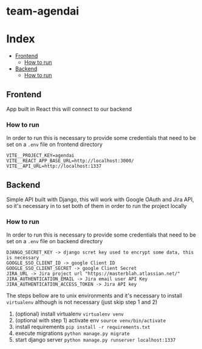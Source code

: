 # team-agendai
# Index
- [Frontend](#frontend)
  - [How to run](#how-to-run-front)
- [Backend](#backend)
  - [How to run](#how-to-run)


## <a id="frontend"></a>Frontend

App built in React this will connect to our backend

### <a id="how-to-run"></a>How to run

In order to run this is necessary to provide some credentials that need to be set on a `.env` file on frontend directory

```
VITE__PROJECT_KEY=agendai
VITE__REACT_APP_BASE_URL=http://localhost:3000/
VITE__API_URL=http://localhost:1337
```

## <a id="backend"></a>Backend

Simple API built with Django, this will work with Google OAuth and Jira API, so it's necessary in to set both of them in order to run the project locally

### <a id="how-to-run-front"></a>How to run

In order to run this is necessary to provide some credentials that need to be set on a `.env` file on backend directory

```
DJANGO_SECRET_KEY -> django scret key used to encrypt some data, this is necessary
GOOGLE_SSO_CLIENT_ID -> google Client ID
GOOGLE_SSO_CLIENT_SECRET -> google Client Secret
JIRA_URL -> Jira project url "https://masterblah.atlassian.net/"
JIRA_AUTHENTICATION_EMAIL -> Jira email user API Key
JIRA_AUTHENTICATION_ACCESS_TOKEN -> Jira API key
```

The steps bellow are to unix environments and it's necessary to install `virtualenv` although is not necessary (just skip step 1 and 2)

1. (optional) install virtualenv `virtualenv venv`
2. (optional with step 1) activate env `source venv/bin/activate`
3. install requirements `pip install -r requirements.txt`
4. execute migrations `python manage.py migrate`
5. start django server `python manage.py runserver localhost:1337`

